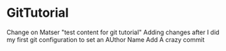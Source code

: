 # GitTutorial

Change on Matser
"test content for git tutorial" 
Adding changes after I did my first git configuration to set an AUthor Name
Add A crazy commit

